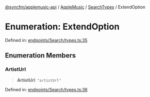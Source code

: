 [@syncfm/applemusic-api](../../../../../../globals.md) / [AppleMusic](../../../index.md) / [SearchTypes](../index.md) / ExtendOption

# Enumeration: ExtendOption

Defined in: [endpoints/Search/types.ts:35](https://github.com/sync-fm/applemusic-api/blob/9471caba6a6b5bc92263ffc6e5d9c04672ec1f7f/src/endpoints/Search/types.ts#L35)

## Enumeration Members

### ArtistUrl

> **ArtistUrl**: `"artistUrl"`

Defined in: [endpoints/Search/types.ts:36](https://github.com/sync-fm/applemusic-api/blob/9471caba6a6b5bc92263ffc6e5d9c04672ec1f7f/src/endpoints/Search/types.ts#L36)
